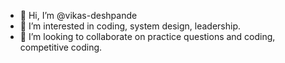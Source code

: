- 👋 Hi, I’m @vikas-deshpande
- 👀 I’m interested in coding, system design, leadership.
- 💞️ I’m looking to collaborate on practice questions and coding, competitive coding.

<!---
vikas-deshpande/vikas-deshpande is a ✨ special ✨ repository because its `README.md` (this file) appears on your GitHub profile.
You can click the Preview link to take a look at your changes.
--->
